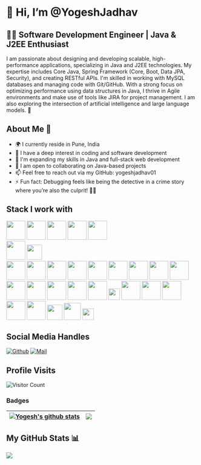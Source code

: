 # 👋 Hi, I’m @YogeshJadhav
## 👨‍💻 Software Development Engineer | Java & J2EE Enthusiast
I am passionate about designing and developing scalable, high-performance applications, specializing in Java and J2EE technologies. My expertise includes Core Java, Spring Framework (Core, Boot, Data JPA, Security), and creating RESTful APIs. I'm skilled in working with MySQL databases and managing code with Git/GitHub. With a strong focus on optimizing performance using data structures in Java, I thrive in Agile environments and make use of tools like JIRA for project management. I am also exploring the intersection of artificial intelligence and large language models. 🚀

## About Me 👋
- 🌍 I currently reside in Pune, India
- 👀 I have a deep interest in coding and software development
- 🌱 I'm expanding my skills in Java and full-stack web development
- 💞️ I am open to collaborating on Java-based projects
- 📫 Feel free to reach out via my GitHub: yogeshjadhav01
- ⚡ Fun fact: Debugging feels like being the detective in a crime story where you’re also the culprit! 🕵️‍♂️

## Stack I work with
<code><img height="50" src="https://www.vectorlogo.zone/logos/java/java-horizontal.svg"></code>
<code><img height="50" src="https://www.vectorlogo.zone/logos/linux/linux-ar21.svg"></code>
<code><img height="50" src="https://www.vectorlogo.zone/logos/w3_html5/w3_html5-ar21.svg"></code>
<code><img height="50" src="https://www.vectorlogo.zone/logos/gnu_bash/gnu_bash-ar21.svg"></code>
<code><img height="50" src="https://www.vectorlogo.zone/logos/amazon_aws/amazon_aws-ar21.svg"></code>	
<code><img height="50" src="https://www.vectorlogo.zone/logos/mongodb/mongodb-ar21.svg"></code>
<code><img height="40" src="https://www.vectorlogo.zone/logos/mysql/mysql-horizontal.svg"></code>	
<code><img height="50" src="https://www.vectorlogo.zone/logos/mariadb/mariadb-ar21.svg"></code>
<code><img height="50" src="https://www.vectorlogo.zone/logos/postgresql/postgresql-ar21.svg"></code>
<code><img height="50" src="https://www.vectorlogo.zone/logos/apache_kafka/apache_kafka-ar21.svg"></code>
<code><img height="50" src="https://img.icons8.com/color/344/intellij-idea.png"></code>
<code><img height="50" src="https://www.vectorlogo.zone/logos/github/github-ar21.svg"></code>
<code><img height="50" src="https://www.vectorlogo.zone/logos/apache/apache-official.svg"></code>
<code><img height="50" src="https://www.vectorlogo.zone/logos/bitbucket/bitbucket-ar21.svg"></code>
<code><img height="50" src="https://www.vectorlogo.zone/logos/gitlab/gitlab-ar21.svg"></code>
<code><img height="50" src="https://www.vectorlogo.zone/logos/atlassian_jira/atlassian_jira-ar21.svg"></code>
<code><img height="50" src="https://www.vectorlogo.zone/logos/git-scm/git-scm-ar21.svg"></code>
<code><img height="50" src="https://www.vectorlogo.zone/logos/springio/springio-ar21.svg"></code>
<code><img height="50" src="https://www.vectorlogo.zone/logos/oracle/oracle-ar21.svg"></code>
<code><img height="50" src="https://www.vectorlogo.zone/logos/amazon_elasticcontainer/amazon_elasticcontainer-ar21.svg"></code>
<code><img height="50" src="https://github.com/get-icon/geticon/blob/master/icons/apache-camel.svg"></code>
<code><img height="30" src="https://github.com/get-icon/geticon/blob/master/icons/maven.svg"></code>
<code><img height="50" src="https://github.com/get-icon/geticon/blob/master/icons/derby.svg"></code>
<code><img height="50" src="https://www.vectorlogo.zone/logos/kubernetes/kubernetes-ar21.svg"></code>
<code><img height="50" src="https://www.vectorlogo.zone/logos/docker/docker-ar21.svg"></code>
<code><img height="50" src="https://github.com/get-icon/geticon/blob/master/icons/microsoft-windows.svg"></code>
<code><img height="50" src="https://github.com/get-icon/geticon/blob/master/icons/microsoft-office.svg"></code>
<code><img height="40" src="https://www.vectorlogo.zone/logos/w3c_xml/w3c_xml-ar21.svg"></code>
<code><img height="45" src="https://www.vectorlogo.zone/logos/json/json-ar21.svg"></code>
<code><img height="30" src="https://github.com/get-icon/geticon/blob/master/icons/eclipse-logo.svg"></code>

## Social Media Handles
[![Github](https://img.shields.io/github/followers/yogeshjadhav01?label=Follow&style=social)](https://github.com/yogeshjadhav01)
[![Mail](https://img.shields.io/badge/yogeshjadhav6005@gmail.com-gray?style=flat-square&logo=gmail&logoColor=red&link=)](mailto:yogeshjadahv6005@gmail.com)

## Profile Visits
![Visitor Count](https://profile-counter.glitch.me/{yogeshjadhav01}/count.svg)

### Badges
| <a href="https://github.com/yogeshjadhav01/yogeshjadhav01"><img align="center" src="https://github-readme-stats.vercel.app/api?username=yogeshjadhav01&show_icons=true&theme=buefy&hide_border=true&count_private=true" alt="Yogesh's github stats" /></a> | <a href="https://github.com/yogeshjadhav01/yogeshjadhav01"><img align="center" src="https://github-readme-stats.vercel.app/api/top-langs/?username=yogeshjadhav01&layout=compact&theme=buefy&hide_border=true&langs_count=8" /></a> |
| ------------- | ------------- |

## My GitHub Stats 📊 

<a href="http://www.github.com/yogeshjadhav01"><img src="https://github-readme-streak-stats.herokuapp.com/?user=yogeshjadhav01&stroke=ffffff&background=1c1917&ring=0891b2&fire=0891b2&currStreakNum=ffffff&currStreakLabel=0891b2&sideNums=ffffff&sideLabels=ffffff&dates=ffffff&hide_border=true" /></a>
